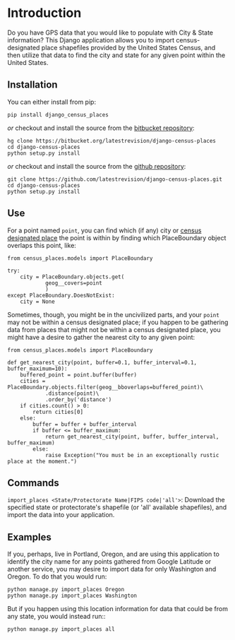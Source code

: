 Introduction
============

Do you have GPS data that you would like to populate with City & State information?  This Django application allows you to import census-designated place shapefiles provided by the United States Census, and then utilize that data to find the city and state for any given point within the United States.

Installation
------------

You can either install from pip:

    pip install django_census_places

*or* checkout and install the source from the [bitbucket repository](https://bitbucket.org/latestrevision/django-census-places):

    hg clone https://bitbucket.org/latestrevision/django-census-places
    cd django-census-places
    python setup.py install

*or* checkout and install the source from the [github repository](https://github.com/latestrevision/django-census-places):

    git clone https://github.com/latestrevision/django-census-places.git
    cd django-census-places
    python setup.py install

Use
---

For a point named `point`, you can find which (if any) city or [census designated place](http://en.wikipedia.org/wiki/Census-designated_place) the point is within by finding which PlaceBoundary object overlaps this point, like:

    from census_places.models import PlaceBoundary

    try:
        city = PlaceBoundary.objects.get(
                geog__covers=point
                )
    except PlaceBoundary.DoesNotExist:
        city = None

Sometimes, though, you might be in the uncivilized parts, and your `point` may not be within a census designated place; if you happen to be gathering data from places that might not be within a census designated place, you might have a desire to gather the nearest city to any given point:

    from census_places.models import PlaceBoundary

    def get_nearest_city(point, buffer=0.1, buffer_interval=0.1, buffer_maximum=10):
        buffered_point = point.buffer(buffer)
        cities = PlaceBoundary.objects.filter(geog__bboverlaps=buffered_point)\
                .distance(point)\
                .order_by('distance')
        if cities.count() > 0:
            return cities[0]
        else:
            buffer = buffer + buffer_interval
            if buffer <= buffer_maximum:
                return get_nearest_city(point, buffer, buffer_interval, buffer_maximum)
            else:
                raise Exception("You must be in an exceptionally rustic place at the moment.")

Commands
--------

`import_places <State/Protectorate Name|FIPS code|'all'>`: Download the specified state or protectorate's shapefile (or 'all' available shapefiles), and import the data into your application.

Examples
--------

If you, perhaps, live in Portland, Oregon, and are using this application to identify the city name for any points gathered from Google Latitude or another service, you may desire to import data for only Washington and Oregon.  To do that you would run:

    python manage.py import_places Oregon
    python manage.py import_places Washington

But if you happen using this location information for data that could be from any state, you would instead run::

    python manage.py import_places all

